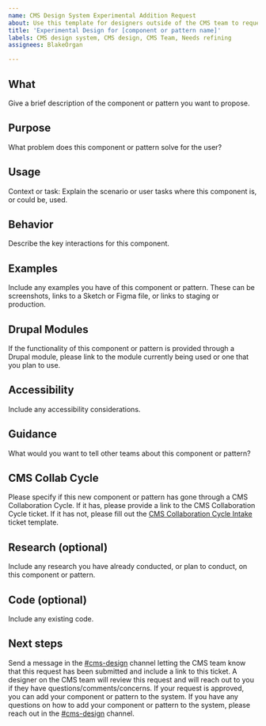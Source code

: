 ```yaml
---
name: CMS Design System Experimental Addition Request
about: Use this template for designers outside of the CMS team to request a component or pattern be added to the CMS Design System.
title: 'Experimental Design for [component or pattern name]'
labels: CMS design system, CMS design, CMS Team, Needs refining
assignees: BlakeOrgan

---
```


## What
Give a brief description of the component or pattern you want to propose.

## Purpose
What problem does this component or pattern solve for the user?

## Usage
Context or task: Explain the scenario or user tasks where this component is, or could be, used.

## Behavior
Describe the key interactions for this component.

## Examples
Include any examples you have of this component or pattern. These can be screenshots, links to a Sketch or Figma file, or links to staging or production.

## Drupal Modules
If the functionality of this component or pattern is provided through a Drupal module, please link to the module currently being used or one that you plan to use.

## Accessibility
Include any accessibility considerations.

## Guidance
What would you want to tell other teams about this component or pattern?

## CMS Collab Cycle
Please specify if this new component or pattern has gone through a CMS Collaboration Cycle. If it has, please provide a link to the CMS Collaboration Cycle ticket. If it has not, please fill out the [CMS Collaboration Cycle Intake](https://github.com/department-of-veterans-affairs/va.gov-cms/issues/new?assignees=ewashb%2Cdawnpruitt&labels=CMS+Team&projects=&template=sitewide-cms-collab.yml&title=%5BCMS+COLLAB+CYCLE+INTAKE%5D+%28Team+Name%2C+Product+Name%2C+Feature+Name%29) ticket template.

## Research (optional)
Include any research you have already conducted, or plan to conduct, on this component or pattern.

## Code (optional)
Include any existing code.

## Next steps
Send a message in the [#cms-design](https://dsva.slack.com/archives/CDKB88PS8) channel letting the CMS team know that this request has been submitted and include a link to this ticket.
A designer on the CMS team will review this request and will reach out to you if they have questions/comments/concerns.
If your request is approved, you can add your component or pattern to the system.
If you have any questions on how to add your component or pattern to the system, please reach out in the [#cms-design](https://dsva.slack.com/archives/CDKB88PS8) channel.
